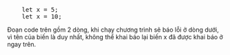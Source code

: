 <pre>
    let x = 5;
    let x = 10;
</pre>

Đoạn code trên gồm 2 dòng, khi chạy chương trình sẽ báo lỗi ở dòng dưới, vì tên của biến là duy nhất, không thể khai báo lại biến x đã được khai báo ở ngay trên.